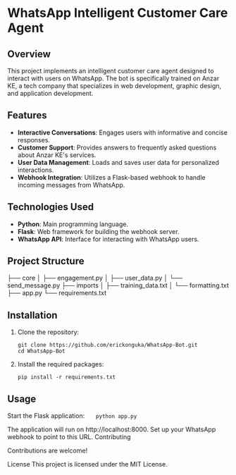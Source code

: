 # WhatsApp Intelligent Customer Care Agent

## Overview

This project implements an intelligent customer care agent designed to interact with users on WhatsApp. The bot is specifically trained on Anzar KE, a tech company that specializes in web development, graphic design, and application development.

## Features

- **Interactive Conversations**: Engages users with informative and concise responses.
- **Customer Support**: Provides answers to frequently asked questions about Anzar KE's services.
- **User Data Management**: Loads and saves user data for personalized interactions.
- **Webhook Integration**: Utilizes a Flask-based webhook to handle incoming messages from WhatsApp.

## Technologies Used

- **Python**: Main programming language.
- **Flask**: Web framework for building the webhook server.
- **WhatsApp API**: Interface for interacting with WhatsApp users.

## Project Structure

├── core
│ ├── engagement.py
│ ├── user_data.py
│ └── send_message.py
├── imports
│ ├── training_data.txt
│ └── formatting.txt
├── app.py
└── requirements.txt

## Installation

1. Clone the repository:

   ```
   git clone https://github.com/erickonguka/WhatsApp-Bot.git
   cd WhatsApp-Bot
   ```

2. Install the required packages:
   ```
   pip install -r requirements.txt
   ```

## Usage

Start the Flask application:
`    python app.py
   `

The application will run on http://localhost:8000. Set up your WhatsApp webhook to point to this URL.
Contributing

Contributions are welcome!

License
This project is licensed under the MIT License.
